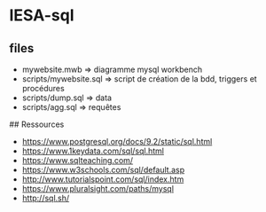 # IESA-sql

## files

* mywebsite.mwb => diagramme mysql workbench
* scripts/mywebsite.sql => script de création de la bdd, triggers et procédures
* scripts/dump.sql => data
* scripts/agg.sql => requêtes

## Ressources

* https://www.postgresql.org/docs/9.2/static/sql.html
* https://www.1keydata.com/sql/sql.html
* https://www.sqlteaching.com/
* https://www.w3schools.com/sql/default.asp
* http://www.tutorialspoint.com/sql/index.htm
* https://www.pluralsight.com/paths/mysql
* http://sql.sh/
